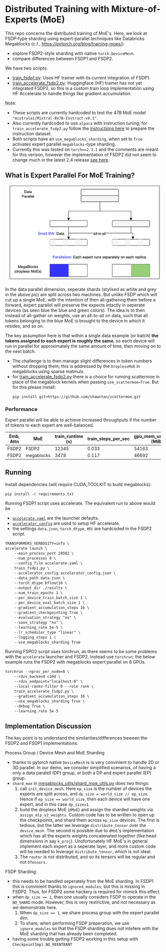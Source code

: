 # Distributed Training with Mixture-of-Experts (MoE)

This repo concerns the distributed training of MoE's. Here, we look at FSDP-type sharding using expert-parallel techniques like Databricks Megablocks (c.f., https://pytorch.org/blog/training-moes/).
- explore FSDP2-style sharding with native `torch.DeviceMesh`.
- compare differences between FSDP1 and FSDP2.

We have two scripts:
- [train_fsdp1.py](./train_fsdp1.py): Uses HF trainer with its current integration of FSDP1.
- [train_accelerate_fsdp2.py](./train_accelerate_fsdp2.py): Huggingface (HF) trainer has not yet integrated FSDP2, so this is a custom train loop implementation using HF Accelerate to handle things like gradient accumulation.

Note:
- These scripts are currently hardcoded to test the 47B MoE model `"mistralai/Mixtral-8x7B-Instruct-v0.1"`.
- Also currently hardcoded to use `alpaca` with instruction tuning; for `train_accelerate_fsdp2.py` follow the [instructions here](https://github.com/foundation-model-stack/fms-hf-tuning/blob/main/README.md#pre-process-the-jsonjsonl-dataset) to prepare the instruction dataset.
- Both scripts have an `use_megablocks_sharding`, when set to `True` activates expert parallel `megablocks`-type sharding.
- Currently this was tested on `torch==2.3.1` and the comments are meant for this verison, however the implementation of FSDP2 did not seem to change much in the latest 2.4 release [see here](https://github.com/pytorch/pytorch/blob/main/torch/distributed/fsdp/fully_sharded_data_parallel.py).

## What is Expert Parallel For MoE Training?

![Preview1](./imgs/expert-parallel.png)

In the data parallel dimension, seperate shards (stylised as white and grey in the above pic) are split across two machines. But unlike FSDP which will cut up a single MoE, with the intention of then all-gathering them before a forward, expert parallel will preserve the expects intactly in seperate devices (as seen blue the blue and green colors). The idea is to then instead of all-gather on weights, use an all-to-all on data, such that all tokens belonging to the blue MoE is brought to the device in which it resides, and so on. 

The key assumption here is that within a single data example (or batch) **the tokens assigned to each expert is roughly the same**, so each device will run in parallel for approximately the same amount of time, then moving on to the next batch. 
- The challenge is to then manage slight differences in token numbers without dropping them; this is addressed by the `DroplessMoE` in megablocks using sparse matmuls.
- for [train_accelerate_fsdp2.py](./train_accelerate_fsdp2.py) there is a choice for running scattermoe in place of the megablock kernels when passing `use_scattermoe=True`. But for this please install:
    ```
    pip install git+https://github.com/shawntan/scattermoe.git
    ```


### Performance

Expert parallel will be able to achieve increased throughputs if the number of tokens to each expert are well-balanced.


Emb, Attn | MoE | train_runtime (s) | train_steps_per_sec | gpu_mem_used_peak (MiB)
--|--|--|--|--
FSDP2 | FSDP2 | 12345 | 0.033 | 54163
FSDP2 | megablocks | 3478 | 0.117 | 46692



## Running

Install dependencies (will require CUDA_TOOLKIT to build megablocks):
```
pip install -r requirements.txt
```

Running FSDP1 script uses accelerate. The equivalent run to above would be 
- [`accelerate.yaml`](./accelerate.yaml) are the launcher defaults.
- [`accelerator_config`](./accelerator_config.json) are used to setup HF accelerate.
- the settings `data.json`, `torch_dtype`, etc are hardcoded in the FSDP2 script.
```
TRANSFORMERS_VERBOSITY=info \
accelerate launch \
    --main_process_port 29502 \
    --num_processes 8 \
    --config_file accelerate.yaml \
	train_fsdp1.py \
    --accelerator_config accelerator_config.json \
    --data_path data.json \
    --torch_dtype bfloat16 \
    --output_dir ./results \
    --num_train_epochs 1 \
    --per_device_train_batch_size 1 \
    --per_device_eval_batch_size 1 \
    --gradient_accumulation_steps 16 \
    --gradient_checkpointing True \
    --evaluation_strategy "no" \
    --save_strategy "no" \
    --learning_rate 5e-5 \
    --lr_scheduler_type "linear" \
    --logging_steps 1 \
	--use_megablocks_sharding True
```

Running FSPD2 script uses torchrun, as there seems to be some problems with the `accelerate` launcher and FSDP2. Instead use `torchrun`; the below example runs the FSDP2 with megablocks expert parallel on 8 GPUs.
```
torchrun --nproc_per_node=8 \
	--rdzv_backend c10d \
	--rdzv_endpoint="localhost:0" \
	--local-ranks-filter 0 --role rank \
	train_accelerate_fsdp2.py \
	--gradient_accumulation_steps 16 \
	--use_megablocks_sharding True \
	--debug True \
	--learning_rate 5e-5
```


## Implementation Discussion

The key point is to understand the similarities/differences beween the FSDP2 and FSDP1 implementations. 

Process Group / Device Mesh and MoE Sharding
- thanks to pytorch native `DeviceMesh` is is very convinient to handle 2D or 3D parallel. In our demo, we consider simplified scenarios, of having a only a data paralell (DP) group, or both a DP and expert parallel (EP) group. 
- `shard_moe` in [megablocks_utils/shard_moe_utils.py](./megablocks_utils/shard_moe_utils.py) does two things:
    1. call `init_device_mesh`. Here `ep_size` is the number of devices the experts are split across, and `dp_size = world_size // ep_size`. Hence if `ep_size == world_size`, then each device will have one expert, and in this case `dp_size=1`. 
    2. build the dropless MoE (`dMoE`) and assign the sharded weights via `assign_mlp_v2_weights`. Custom code has to be written to open up the checkpoints, and shard them across `ep_size` devices. The first is tedious, but the latter we leverage `distribute_tensor` over the `device_mesh`. The second is possible due to `dMoE`'s implementation which has all the experts weights concatenated together (like head dimensions in say `k_proj`). Unofortunately HF MoE's in general implement each expert as a seperate layer, and more custom code will be needed to leverage `distribute_tensor`, which is not ideal.
    3. The `router` is not distributed, and so its tensors will be regular and not `DTensors`.

FSDP Sharding:
- this needs to be handled seperately from the MoE sharding. In FSDP1 this is convinient thanks to `ignored_modules`; but this is missing in FSDP2. Thus, for FSDP2 some hackery is required for mimick this effect.
- when `dp_size == 1`, then one usually considers FSDP to operate in the `NO_SHARD` mode. However, this is very restrictive, and not necessary as we demonstrate here. 
    1. When `dp_size == 1`, we share process group with the expert parallel dim.
    1. To share, when performing FSDP preperation, we use `ignore_modules` so that the FSDP sharding does not intefere with the MoE sharding that has already been completed.
- having some trouble getting FSDP2 working in this setup with `CheckpointImpl.NO_REENTRANT`

